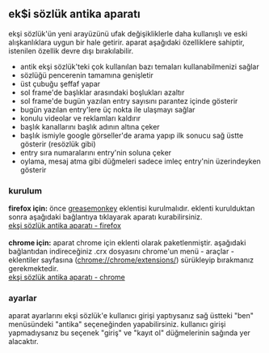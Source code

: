 <h2>ek$i sözlük antika aparatı</h2>

ekşi sözlük'ün yeni arayüzünü ufak değişikliklerle daha kullanışlı ve eski alışkanlıklara uygun bir hale getirir. aparat aşağıdaki özelliklere sahiptir, istenilen özellik devre dışı bırakılabilir.<br/>
* antik ekşi sözlük'teki çok kullanılan bazı temaları kullanabilmenizi sağlar
* sözlüğü pencerenin tamamına genişletir
* üst çubuğu şeffaf yapar
* sol frame'de başlıklar arasındaki boşlukları azaltır
* sol frame'de bugün yazılan entry sayısını parantez içinde gösterir
* bugün yazılan entry'lere üç nokta ile ulaşmayı sağlar
* konulu videolar ve reklamları kaldırır
* başlık kanallarını başlık adının altına çeker
* başlık ismiyle google görseller'de arama yapıp ilk sonucu sağ üstte gösterir (resözlük gibi)
* entry sıra numaralarını entry'nin soluna çeker
* oylama, mesaj atma gibi düğmeleri sadece imleç entry'nin üzerindeyken gösterir
 
<h3>kurulum</h3>
<b>firefox için:</b> önce <a href="https://addons.mozilla.org/en-US/firefox/addon/greasemonkey/">greasemonkey</a> eklentisi kurulmalıdır. eklenti kurulduktan sonra aşağıdaki bağlantıya tıklayarak aparatı kurabilirsiniz.<br/>
<a href="https://github.com/kolpazar/eksibeta/raw/master/src/eksi_sozluk_antika.user.js">ekşi sözlük antika aparatı - firefox</a><br/><br/>
<b>chrome için:</b> aparat chrome için eklenti olarak paketlenmiştir. aşağıdaki bağlantıdan indireceğiniz .crx dosyasını chrome'un menü - araçlar - eklentiler sayfasına (<a href="chrome://chrome/extensions/">chrome://chrome/extensions/</a>) sürükleyip bırakmanız gerekmektedir.<br/>
<a href="http://eyyam.org/eksibeta/chrome/eksi_sozluk_antika.crx">ekşi sözlük antika aparatı - chrome</a><br/>

<h3>ayarlar</h3>
aparat ayarlarını ekşi sözlük'e kullanıcı girişi yaptıysanız sağ üstteki "ben" menüsündeki "antika" seçeneğinden yapabilirsiniz. kullanıcı girişi yapmadıysanız bu seçenek "giriş" ve "kayıt ol" düğmelerinin sağında yer alacaktır.
